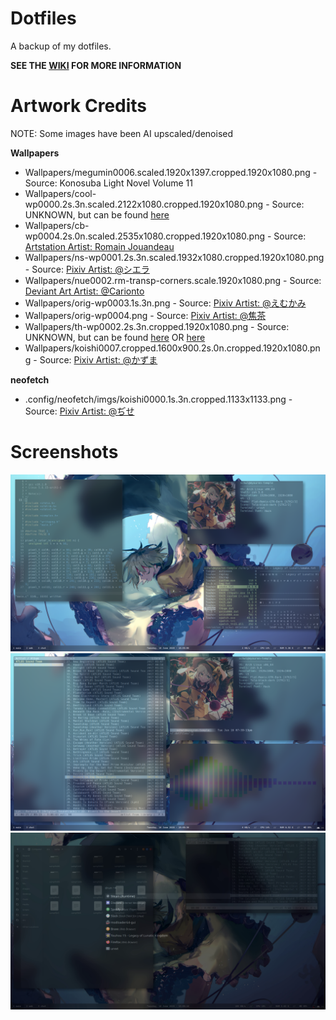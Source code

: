 # Dotfiles

A backup of my dotfiles.

**SEE THE [WIKI](https://github.com/mrniceguy127/dotfiles/wiki) FOR MORE INFORMATION**

# Artwork Credits

NOTE: Some images have been AI upscaled/denoised

**Wallpapers**

- Wallpapers/megumin0006.scaled.1920x1397.cropped.1920x1080.png - Source: Konosuba Light Novel Volume 11
- Wallpapers/cool-wp0000.2s.3n.scaled.2122x1080.cropped.1920x1080.png - Source: UNKNOWN, but can be found [here](https://osu.ppy.sh/beatmapsets/675779)
- Wallpapers/cb-wp0004.2s.0n.scaled.2535x1080.cropped.1920x1080.png - Source: [Artstation Artist: Romain Jouandeau](https://www.artstation.com/artwork/A61no)
- Wallpapers/ns-wp0001.2s.3n.scaled.1932x1080.cropped.1920x1080.png - Source: [Pixiv Artist: @シエラ](https://www.pixiv.net/en/artworks/65053285)
- Wallpapers/nue0002.rm-transp-corners.scale.1920x1080.png - Source: [Deviant Art Artist: @Carionto](https://www.deviantart.com/carionto/art/Touhou-Nue-Houjuu-minimalism-wallpaper-668541546)
- Wallpapers/orig-wp0003.1s.3n.png - Source: [Pixiv Artist: @えむかみ](https://www.pixiv.net/en/artworks/58823660)
- Wallpapers/orig-wp0004.png - Source: [Pixiv Artist: @焦茶](https://www.pixiv.net/en/artworks/74017219)
- Wallpapers/th-wp0002.2s.3n.cropped.1920x1080.png - Source: UNKNOWN, but can be found [here](https://osu.ppy.sh/beatmapsets/158023) OR [here](https://www.youtube.com/watch?v=lkicMsn-s_8)
- Wallpapers/koishi0007.cropped.1600x900.2s.0n.cropped.1920x1080.png - Source: [Pixiv Artist: @かずま](https://www.pixiv.net/en/artworks/61945190)

**neofetch**

- .config/neofetch/imgs/koishi0000.1s.3n.cropped.1133x1133.png - Source: [Pixiv Artist: @ぢせ](https://www.pixiv.net/en/artworks/76625949)

# Screenshots

![Preview 1](screenshots/koishi-theme-prev0000.png)
![Preview 2](screenshots/koishi-theme-prev0002.png)
![Preview 3](screenshots/koishi-theme-prev0001.png)
